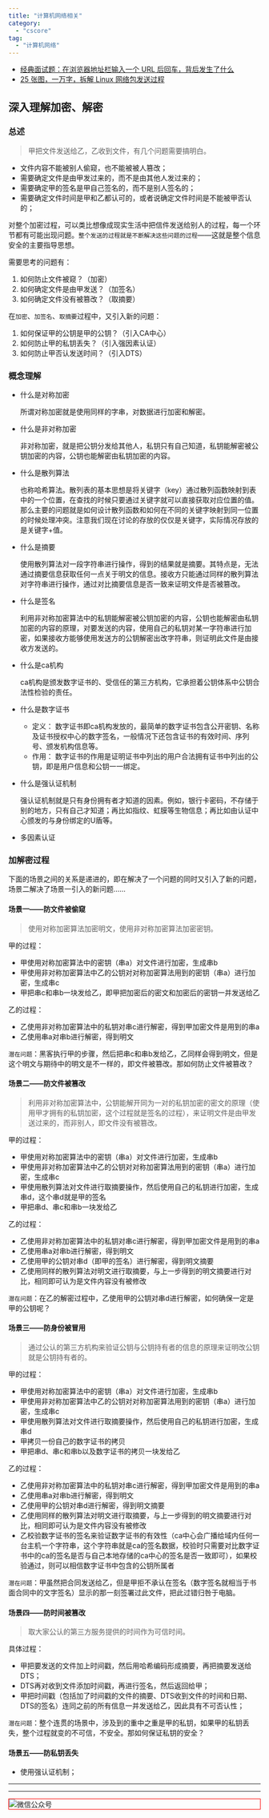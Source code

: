 ```yaml
---
title: "计算机网络相关"
category:
  - "cscore"
tag:
  - "计算机网络"
---
```





- [经典面试题：在浏览器地址栏输入一个 URL 后回车，背后发生了什么](https://cloud.tencent.com/developer/article/1793846)
- [25 张图，一万字，拆解 Linux 网络包发送过程](https://mp.weixin.qq.com/s/TpLuyYoLp3x5ODCTI7HQ4w)








## 深入理解加密、解密



### 总述

> 甲把文件发送给乙，乙收到文件，有几个问题需要搞明白。

- 文件内容不能被别人偷窥，也不能被被人篡改；
- 需要确定文件是由甲发过来的，而不是由其他人发过来的；
- 需要确定甲的签名是甲自己签名的，而不是别人签名的；
- 需要确定文件时间是甲和乙都认可的，或者说确定文件时间是不能被甲否认的；

对整个加密过程，可以类比想像成现实生活中把信件发送给别人的过程，每一个环节都有可能出现问题。`整个发送的过程就是不断解决这些问题的过程`——这就是整个信息安全的主要指导思想。

需要思考的问题有：

1. 如何防止文件被窥？（加密）
2. 如何确定文件是由甲发送？（加签名）
3. 如何确定文件没有被篡改？（取摘要）

在`加密`、`加签名`、`取摘要`过程中，又引入新的问题：

1. 如何保证甲的公钥是甲的公钥？（引入CA中心）
2. 如何防止甲的私钥丢失？（引入强因素认证）
3. 如何防止甲否认发送时间？（引入DTS）


### 概念理解

- 什么是对称加密

  所谓对称加密就是使用同样的字串，对数据进行加密和解密。

- 什么是非对称加密

  非对称加密，就是把公钥分发给其他人，私钥只有自己知道，私钥能解密被公钥加密的内容，公钥也能解密由私钥加密的内容。

- 什么是散列算法

  也称哈希算法。散列表的基本思想是将关键字（key）通过散列函数映射到表中的一个位置，在查找的时候只要通过关键字就可以直接获取对应位置的值。那么主要的问题就是如何设计散列函数和如何在不同的关键字映射到同一位置的时候处理冲突。注意我们现在讨论的存放的仅仅是关键字，实际情况存放的是关键字+值。

- 什么是摘要

  使用散列算法对一段字符串进行操作，得到的结果就是摘要。其特点是，无法通过摘要信息获取任何一点关于明文的信息。接收方只能通过同样的散列算法对字符串进行操作，通过对比摘要信息是否一致来证明文件是否被篡改。

- 什么是签名

  利用非对称加密算法中的私钥能解密被公钥加密的内容，公钥也能解密由私钥加密的内容的原理，对要发送的内容，使用自己的私钥对某一字符串进行加密，如果接收方能够使用发送方的公钥解密出改字符串，则证明此文件是由接收方发送的。

- 什么是ca机构

  ca机构是颁发数字证书的、受信任的第三方机构，它承担着公钥体系中公钥合法性检验的责任。

- 什么是数字证书
  - 定义： 数字证书即ca机构发放的，最简单的数字证书包含公开密钥、名称及证书授权中心的数字签名，一般情况下还包含证书的有效时间、序列号、颁发机构信息等。
  - 作用： 数字证书的作用是证明证书中列出的用户合法拥有证书中列出的公钥，即是用户信息和公钥一一绑定。

- 什么是强认证机制

  强认证机制就是只有身份拥有者才知道的因素。例如，银行卡密码，不存储于别的地方，只有自己才知道；再比如指纹、虹膜等生物信息；再比如由认证中心颁发的与身份绑定的U盾等。

- 多因素认证

### 加解密过程

下面的场景之间的关系是递进的，即在解决了一个问题的同时又引入了新的问题，场景二解决了场景一引入的新问题……

#### 场景一——防文件被偷窥

> 使用对称加密算法加密明文，使用非对称加密算法加密密钥。

甲的过程：

- 甲使用对称加密算法中的密钥（串a）对文件进行加密，生成串b
- 甲使用非对称加密算法中乙的公钥对对称加密算法用到的密钥（串a）进行加密，生成串c
- 甲把串c和串b一块发给乙，即甲把加密后的密文和加密后的密钥一并发送给乙

乙的过程：

- 乙使用非对称加密算法中的私钥对串c进行解密，得到甲加密文件是用到的串a
- 乙使用串a对串b进行解密，得到明文


`潜在问题`：黑客执行甲的步骤，然后把串c和串b发给乙，乙同样会得到明文，但是这个明文与期待中的明文是不一样的，即文件被篡改。那如何防止文件被篡改？


#### 场景二——防文件被篡改

> 利用非对称加密算法中，公钥能解开同为一对的私钥加密的密文的原理（使用甲才拥有的私钥加密，这个过程就是签名的过程），来证明文件是由甲发送过来的，而非别人，即文件没有被篡改。

甲的过程：

- 甲使用对称加密算法中的密钥（串a）对文件进行加密，生成串b
- 甲使用非对称加密算法中乙的公钥对对称加密算法用到的密钥（串a）进行加密，生成串c
- 甲使用散列算法对文件进行取摘要操作，然后使用自己的私钥进行加密，生成串d，这个串d就是甲的签名
- 甲把串d、串c和串b一块发给乙

乙的过程：

- 乙使用非对称加密算法中的私钥对串c进行解密，得到甲加密文件是用到的串a
- 乙使用串a对串b进行解密，得到明文
- 乙使用甲的公钥对串d（即甲的签名）进行解密，得到明文摘要
- 乙使用同样的散列算法对明文进行取摘要，与上一步得到的明文摘要进行对比，相同即可认为是文件内容没有被修改

`潜在问题`：在乙的解密过程中，乙使用甲的公钥对串d进行解密，如何确保一定是甲的公钥呢？


#### 场景三——防身份被冒用

> 通过公认的第三方机构来验证公钥与公钥持有者的信息的原理来证明改公钥就是公钥持有者的。

甲的过程：

- 甲使用对称加密算法中的密钥（串a）对文件进行加密，生成串b
- 甲使用非对称加密算法中乙的公钥对对称加密算法用到的密钥（串a）进行加密，生成串c
- 甲使用散列算法对文件进行取摘要操作，然后使用自己的私钥进行加密，生成串d
- 甲拷贝一份自己的数字证书的拷贝
- 甲把串d、串c和串b以及数字证书的拷贝一块发给乙

乙的过程：

- 乙使用非对称加密算法中的私钥对串c进行解密，得到甲加密文件是用到的串a
- 乙使用串a对串b进行解密，得到明文
- 乙使用甲的公钥对串d进行解密，得到明文摘要
- 乙使用同样的散列算法对明文进行取摘要，与上一步得到的明文摘要进行对比，相同即可认为是文件内容没有被修改
- 乙校验数字证书的签名来验证数字证书的有效性（ca中心会广播给域内任何一台主机一个字符串，这个字符串就是ca的签名数据，校验时只需要对比数字证书中的ca的签名是否与自己本地存储的ca中心的签名是否一致即可），如果校验通过，则可以相信数字证书中包含的公钥所属者

`潜在问题`：甲虽然把合同发送给乙，但是甲拒不承认在签名（数字签名就相当于书面合同中的文字签名）显示的那一刻签署过此文件，把此过错归咎于电脑。

#### 场景四——防时间被篡改

> 取大家公认的第三方服务提供的时间作为可信时间。

具体过程：

- 甲把要发送的文件加上时间戳，然后用哈希编码形成摘要，再把摘要发送给DTS；
- DTS再对收到文件添加时间戳，再进行签名，然后返回给甲；
- 甲把时间戳（包括加了时间戳的文件的摘要、DTS收到文件的时间和日期、DTS的签名）连同之前的所有信息一并发送给乙，因此具有不可否认性；

`潜在问题`：整个连贯的场景中，涉及到的重中之重是甲的私钥，如果甲的私钥丢失，整个过程就变的不可信，不安全。那如何保证私钥的安全？

#### 场景五——防私钥丢失

- 使用强认证机制；




---

---

<img style="border:1px red solid; display:block; margin:0 auto;" src="https://tianqingxiaozhu.oss-cn-shenzhen.aliyuncs.com/img/qrcode.jpg" alt="微信公众号" />

